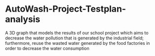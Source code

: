 # AutoWash-Project-Testplan-analysis
A 3D graph that models the results of our school project which aims to decrease the water pollution that is generated by the industrial field; furthermore, reuse the wasted water generated by the food factories in order to decrease the water consumption

